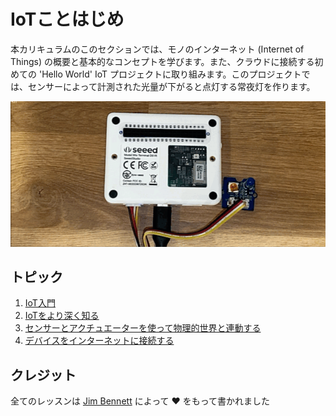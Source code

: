 # IoTことはじめ

本カリキュラムのこのセクションでは、モノのインターネット (Internet of Things) の概要と基本的なコンセプトを学びます。また、クラウドに接続する初めての 'Hello World' IoT プロジェクトに取り組みます。このプロジェクトでは、センサーによって計測された光量が下がると点灯する常夜灯を作ります。

![光量に応じて点いたり消えたりする、WIOに繋げられたLED](../../images/wio-running-assignment-1-1.gif)

## トピック

1. [IoT入門](lessons/1-introduction-to-iot/README.md)
1. [IoTをより深く知る](lessons/2-deeper-dive/README.md)
2. [センサーとアクチュエーターを使って物理的世界と連動する](lessons/3-sensors-and-actuators/README.md)
3. [デバイスをインターネットに接続する](lessons/4-connect-internet/README.md)

## クレジット

全てのレッスンは [Jim Bennett](https://GitHub.com/JimBobBennett) によって ♥️ をもって書かれました
